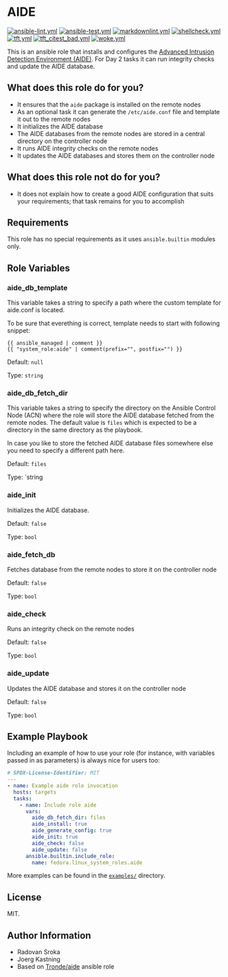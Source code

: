 # AIDE

[![ansible-lint.yml](https://github.com/fedora.linux_system_roles.aide/actions/workflows/ansible-lint.yml/badge.svg)](https://github.com/fedora.linux_system_roles.aide/actions/workflows/ansible-lint.yml) [![ansible-test.yml](https://github.com/fedora.linux_system_roles.aide/actions/workflows/ansible-test.yml/badge.svg)](https://github.com/fedora.linux_system_roles.aide/actions/workflows/ansible-test.yml) [![markdownlint.yml](https://github.com/fedora.linux_system_roles.aide/actions/workflows/markdownlint.yml/badge.svg)](https://github.com/fedora.linux_system_roles.aide/actions/workflows/markdownlint.yml) [![shellcheck.yml](https://github.com/fedora.linux_system_roles.aide/actions/workflows/shellcheck.yml/badge.svg)](https://github.com/fedora.linux_system_roles.aide/actions/workflows/shellcheck.yml) [![tft.yml](https://github.com/fedora.linux_system_roles.aide/actions/workflows/tft.yml/badge.svg)](https://github.com/fedora.linux_system_roles.aide/actions/workflows/tft.yml) [![tft_citest_bad.yml](https://github.com/fedora.linux_system_roles.aide/actions/workflows/tft_citest_bad.yml/badge.svg)](https://github.com/fedora.linux_system_roles.aide/actions/workflows/tft_citest_bad.yml) [![woke.yml](https://github.com/fedora.linux_system_roles.aide/actions/workflows/woke.yml/badge.svg)](https://github.com/fedora.linux_system_roles.aide/actions/workflows/woke.yml)

This is an ansible role that installs and configures the [Advanced Intrusion Detection Environment (AIDE)](https://aide.github.io). For Day 2 tasks it can run integrity checks and update the AIDE database.

## What does this role do for you?

* It ensures that the `aide` package is installed on the remote nodes
* As an optional task it can generate the `/etc/aide.conf` file and template it out to the remote nodes
* It initializes the AIDE database
* The AIDE databases from the remote nodes are stored in a central directory on the controller node
* It runs AIDE integrity checks on the remote nodes
* It updates the AIDE databases and stores them on the controller node

## What does this role not do for you?

* It does not explain how to create a good AIDE configuration that suits your requirements; that task remains for you to accomplish

## Requirements

This role has no special requirements as it uses `ansible.builtin` modules
only.

## Role Variables

### aide_db_template

This variable takes a string to specify a path where the custom template for aide.conf is located.

To be sure that everething is correct, template needs to start with following snippet:

``` jinja
{{ ansible_managed | comment }}
{{ "system_role:aide" | comment(prefix="", postfix="") }}
```

Default: `null`

Type: `string`

### aide_db_fetch_dir

This variable takes a string to specify the directory on the Ansible Control
Node (ACN) where the role will store the AIDE database fetched from the remote
nodes. The default value is `files` which is expected to be a directory in the
same directory as the playbook.

In case you like to store the fetched AIDE database files somewhere else you
need to specify a different path here.

Default: `files`

Type: `string

### aide_init

Initializes the AIDE database.

Default: `false`

Type: `bool`

### aide_fetch_db

Fetches database from the remote nodes to store it on the controller node

Default: `false`

Type: `bool`

### aide_check

Runs an integrity check on the remote nodes

Default: `false`

Type: `bool`

### aide_update

Updates the AIDE database and stores it on the controller node

Default: `false`

Type: `bool`

## Example Playbook

Including an example of how to use your role (for instance, with variables
passed in as parameters) is always nice for users too:

```yaml
# SPDX-License-Identifier: MIT
---
- name: Example aide role invocation
  hosts: targets
  tasks:
    - name: Include role aide
      vars:
        aide_db_fetch_dir: files
        aide_install: true
        aide_generate_config: true
        aide_init: true
        aide_check: false
        aide_update: false
      ansible.builtin.include_role:
        name: fedora.linux_system_roles.aide
```

More examples can be found in the [`examples/`](examples) directory.

## License

MIT.

## Author Information

* Radovan Sroka
* Joerg Kastning
* Based on [Tronde/aide](https://github.com/Tronde/aide) ansible role
